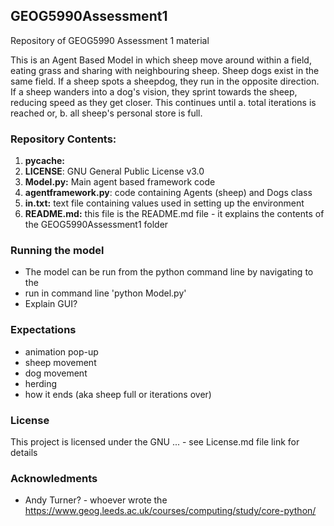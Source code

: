 ## GEOG5990Assessment1
Repository of GEOG5990 Assessment 1 material

This is an Agent Based Model in which sheep move around within a field, eating grass and sharing with neighbouring sheep. Sheep dogs exist in the same field. If a sheep spots a sheepdog, they run in the opposite direction. If a sheep wanders into a dog's vision, they sprint towards the sheep, reducing speed as they get closer. This continues until a. total iterations is reached or, b. all sheep's personal store is full. 

### Repository Contents:
1. **__pycache__:**
2. **LICENSE**: GNU General Public License v3.0
3. **Model.py:** Main agent based framework code
4. **agentframework.py**: code containing Agents (sheep) and Dogs class
5. **in.txt:** text file containing values used in setting up the environment
6. **README.md:** this file is the README.md file - it explains the contents of the GEOG5990Assessment1 folder

### Running the model
- The model can be run from the python command line by navigating to the 
- run in command line 'python Model.py'
- Explain GUI?

### Expectations
- animation pop-up
- sheep movement
- dog movement
- herding
- how it ends (aka sheep full or iterations over)

### License
This project is licensed under the GNU ... - see License.md file link for details

### Acknowledments
- Andy Turner? - whoever wrote the https://www.geog.leeds.ac.uk/courses/computing/study/core-python/
